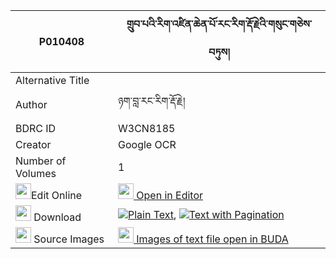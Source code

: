|P010408|གྲུབ་པའི་རིག་འཛིན་ཆེན་པོ་རང་རིག་རྡོ་རྗེའི་གསུང་གཅེས་བཏུས། 
| --- | --- 
|Alternative Title |
|Author| ཉག་བླ་རང་རིག་རྡོ་རྗེ།
|BDRC ID | W3CN8185
|Creator | Google OCR
|Number of Volumes| 1
|<img width="25" src="https://img.icons8.com/color/25/000000/edit-property.png">Edit Online| [<img width="25" src="https://avatars.githubusercontent.com/u/45091458?s=200&v=4"> Open in Editor](http://editor.openpecha.org/P010408)
|<img width="25" src="https://img.icons8.com/fluent/48/000000/download-2.png"/>  Download | [![](https://img.icons8.com/color/20/000000/txt.png)Plain Text](https://github.com/Openpecha/P010408/releases/download/v1/drubpa_i_rigdzin_chenpo_rangri_plain_P010408.zip), [![](https://img.icons8.com/color/20/000000/txt.png)Text with Pagination](https://github.com/Openpecha/P010408/releases/download/v1/drubpa_i_rigdzin_chenpo_rangri_pages_P010408.zip)
|<img width="25" src="https://img.icons8.com/plasticine/100/000000/pictures-folder.png"/>  Source Images | [<img width="25" src="https://library.bdrc.io/icons/BUDA-small.svg"> Images of text file open in BUDA](https://library.bdrc.io/show/bdr:W3CN8185)